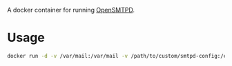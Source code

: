 A docker container for running [OpenSMTPD](https://www.opensmtpd.org/).

# Usage

```sh
docker run -d -v /var/mail:/var/mail -v /path/to/custom/smtpd-config:/etc/smtpd -p 25:25 -p 587:587 qjcg/opensmtpd
```
